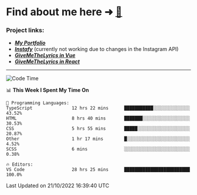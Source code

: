 # Find about me here ➜ [🧑](https://pauabella.dev)

### Project links:
- ***[My Portfolio](https://pauabella.dev)***
- ***[Instafy](https://instafy.me)*** (currently not working due to changes in the Instagram API)
- ***[GiveMeTheLyrics in Vue](https://lyrics.pauabella.dev)***
- ***[GiveMeTheLyrics in React](https://pauabella.dev/GiveMeTheLyrics)***

---
<!--START_SECTION:waka-->
![Code Time](http://img.shields.io/badge/Code%20Time-1%2C577%20hrs%2053%20mins-blue)

📊 **This Week I Spent My Time On** 

```text
💬 Programming Languages: 
TypeScript               12 hrs 22 mins      ███████████░░░░░░░░░░░░░░   43.52% 
HTML                     8 hrs 40 mins       ███████░░░░░░░░░░░░░░░░░░   30.53% 
CSS                      5 hrs 55 mins       █████░░░░░░░░░░░░░░░░░░░░   20.87% 
Other                    1 hr 17 mins        █░░░░░░░░░░░░░░░░░░░░░░░░   4.52% 
SCSS                     6 mins              ░░░░░░░░░░░░░░░░░░░░░░░░░   0.38%

🔥 Editors: 
VS Code                  28 hrs 25 mins      █████████████████████████   100.0%

```


 Last Updated on 21/10/2022 16:39:40 UTC
<!--END_SECTION:waka-->
